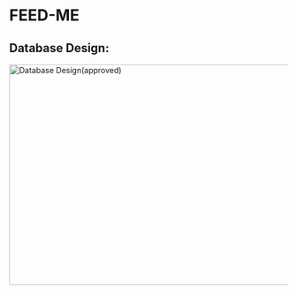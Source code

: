 # FEED-ME

## Database Design:
<img width="750" height="400" alt="Database Design(approved)" src="https://user-images.githubusercontent.com/80545434/171942400-10beda18-346b-4c80-a240-bb3db2e2ffeb.png">
